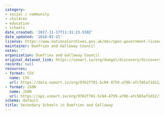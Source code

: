 ```yaml
---
category:
- social / community
- children
- education
- schools
date_created: '2017-11-17T11:31:23.930Z'
date_updated: '2018-02-21'
license: https://www.nationalarchives.gov.uk/doc/open-government-licence/version/3/
maintainer: Dumfries and Galloway Council
notes: ''
organization: Dumfries and Galloway Council
original_dataset_link: https://usmart.io/org/dumgal/discovery/discovery-view-detail/85141456-67b4-4af9-8c24-17e35d4753f6
records: null
resources:
- format: CSV
  name: CSV
  url: https://data.usmart.io/org/9762f781-5c04-4759-a70b-afc585af1d12/resource?resourceGUID=d50c4283-1e69-4347-a7e5-93b556135152
- format: JSON
  name: JSON
  url: https://api.usmart.io/org/9762f781-5c04-4759-a70b-afc585af1d12/7631a55f-a450-4658-ae08-a1c3ddc626f7/1/urql
schema: default
title: Secondary Schools in Dumfries and Galloway
---
```

